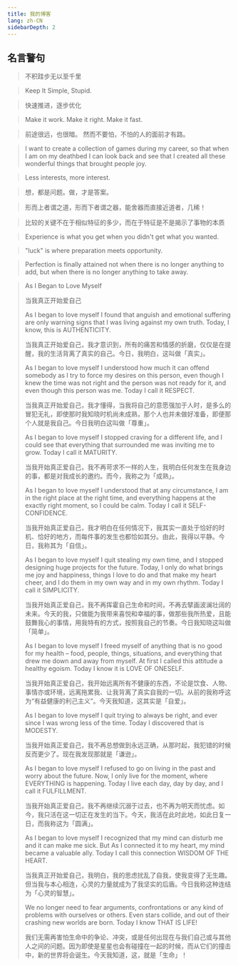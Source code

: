 ```yaml
---
title: 我的博客
lang: zh-CN
sidebarDepth: 2 
---
```


## 名言警句

> 不积跬步无以至千里

> Keep It Simple, Stupid.

> 快速推进，逐步优化

> Make it work. Make it right. Make it fast.

> 前途很远，也很暗。
> 然而不要怕，不怕的人的面前才有路。

> I want to create a collection of games during my career, so that when I am on my deathbed I can look back and see that I created all these wonderful things that brought people joy.

> Less interests, more interest.

> 想，都是问题。做，才是答案。

> 形而上者谓之道，形而下者谓之器，能舍器而直接近道者，几稀！

> 比较的关键不在于相似特征的多少，而在于特征是不是揭示了事物的本质

> Experience is what you get when you didn't get what you wanted.

> "luck" is where preparation meets opportunity.

> Perfection is finally attained not when there is no longer anything to add, but when there is no
> longer anything to take away.



> As I Began to Love Myself
> 
> 当我真正开始爱自己
> 
> 
> 
> As I began to love myself I found that anguish and emotional suffering are only warning signs that I was living against my own truth. Today, I know, this is AUTHENTICITY.
> 
> 当我真正开始爱自己，我才意识到，所有的痛苦和情感的折磨，仅仅是在提醒，我的生活背离了真实的自己。今日，我明白，这叫做「真实」。
> 
> As I began to love myself I understood how much it can offend somebody as I try to force my desires on this person, even though I knew the time was not right and the person was not ready for it, and even though this person was me. Today I call it RESPECT.
> 
> 当我真正开始爱自己，我才懂得，当我将自己的意愿强加于人时，是多么的冒犯无礼，即使那时我知晓时机尚未成熟，那个人也并未做好准备，即便那个人就是我自己。今日我明白这叫做「尊重」。
> 
> As I began to love myself I stopped craving for a different life, and I could see that everything that surrounded me was inviting me to grow. Today I call it MATURITY.
> 
> 当我开始真正爱自己，我不再苛求不一样的人生，我明白任何发生在我身边的事，都是对我成长的邀约。而今，我称之为「成熟」。
> 
> As I began to love myself I understood that at any circumstance, I am in the right place at the right time, and everything happens at the exactly right moment, so I could be calm. Today I call it SELF-CONFIDENCE.
> 
> 当我开始真正爱自己，我才明白在任何情况下，我其实一直处于恰好的时机、恰好的地方，而每件事的发生也都恰如其分。由此，我得以平静。今日，我称其为「自信」。
> 
> As I began to love myself I quit stealing my own time, and I stopped designing huge projects for the future. Today, I only do what brings me joy and happiness, things I love to do and that make my heart cheer, and I do them in my own way and in my own rhythm. Today I call it SIMPLICITY.
> 
> 当我开始真正爱自己，我不再挥霍自己生命和时间，不再去擘画波澜壮阔的未来。今天的我，只做能为我带来喜悦和幸福的事，做那些我所热爱，且能鼓舞我心的事情，用我特有的方式，按照我自己的节奏。今日我知晓这叫做「简单」。
> 
> As I began to love myself I freed myself of anything that is no good for my health – food, people, things, situations, and everything that drew me down and away from myself. At first I called this attitude a healthy egoism. Today I know it is LOVE OF ONESELF.
> 
> 当我开始真正爱自己，我开始远离所有不健康的东西，不论是饮食、人物、事情亦或环境，远离拖累我、让我背离了真实自我的一切。从前的我称呼这为“有益健康的利己主义”。今天我知道，这其实是「自爱」。
> 
> As I began to love myself I quit trying to always be right, and ever since I was wrong less of the time. Today I discovered that is MODESTY.
> 
> 当我开始真正爱自己，我不再总想做到永远正确，从那时起，我犯错的时候反而更少了。现在我发现那就是「谦逊」。
> 
> As I began to love myself I refused to go on living in the past and worry about the future. Now, I only live for the moment, where EVERYTHING is happening. Today I live each day, day by day, and I call it FULFILLMENT.
> 
> 当我开始真正爱自己，我不再继续沉溺于过去，也不再为明天而忧虑。如今，我只活在这一切正在发生的当下。今天，我活在此时此地，如此日复一日，而我称这为「圆满」。
> 
> As I began to love myself I recognized that my mind can disturb me and it can make me sick. But As I connected it to my heart, my mind became a valuable ally. Today I call this connection WISDOM OF THE HEART.
> 
> 当我真正开始爱自己，我明白，我的思虑扰乱了自我，使我变得了无生趣。但当我与本心相连，心灵的力量就成为了我坚实的后盾。今日我称这种连结为「心灵的智慧」。
> 
> We no longer need to fear arguments, confrontations or any kind of problems with ourselves or others. Even stars collide, and out of their crashing new worlds are born. Today I know THAT IS LIFE!
> 
> 我们无需再害怕生命中的争论、冲突，或是任何出现在与我们自己或与其他人之间的问题。因为即使是星星也会有碰撞在一起的时候，而从它们的撞击中，新的世界将会诞生。今天我知道，这，就是「生命」！